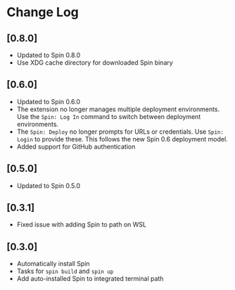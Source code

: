 # Change Log

## [0.8.0]

* Updated to Spin 0.8.0
* Use XDG cache directory for downloaded Spin binary

## [0.6.0]

* Updated to Spin 0.6.0
* The extension no longer manages multiple deployment environments. Use the `Spin: Log In` command to switch between deployment environments.
* The `Spin: Deploy` no longer prompts for URLs or credentials. Use `Spin: Login` to provide these. This follows the new Spin 0.6 deployment model.
* Added support for GitHub authentication

## [0.5.0]

* Updated to Spin 0.5.0

## [0.3.1]

* Fixed issue with adding Spin to path on WSL

## [0.3.0]

- Automatically install Spin
- Tasks for `spin build` and `spin up`
- Add auto-installed Spin to integrated terminal path
